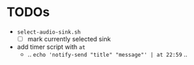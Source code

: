 # TODOs

* `select-audio-sink.sh`
  * [ ] mark currently selected sink
* add timer script with `at`
  * .. `echo 'notify-send "title" "message"' | at 22:59` .. 
